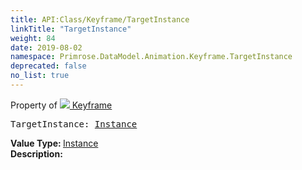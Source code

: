 ```yaml
---
title: API:Class/Keyframe/TargetInstance
linkTitle: "TargetInstance"
weight: 84
date: 2019-08-02
namespace: Primrose.DataModel.Animation.Keyframe.TargetInstance
deprecated: false
no_list: true
---
```

Property of <a href="/docs/api-reference/Class/Keyframe"><img src="/icons/silk/film.png"/>&nbsp;Keyframe</a>
<pre class="method-declaration">
TargetInstance: <a class="type" href="/docs/api-reference/Class/Instance">Instance</a></pre>
<b>Value Type: </b>
<a class="type" href="/docs/api-reference/Class/Instance">Instance</a>
<br/>
<b>Description: </b>